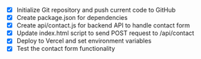 - [x] Initialize Git repository and push current code to GitHub
- [x] Create package.json for dependencies
- [x] Create api/contact.js for backend API to handle contact form
- [x] Update index.html script to send POST request to /api/contact
- [x] Deploy to Vercel and set environment variables
- [x] Test the contact form functionality
